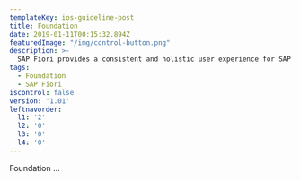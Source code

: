 ```yaml
---
templateKey: ios-guideline-post
title: Foundation
date: 2019-01-11T00:15:32.894Z
featuredImage: "/img/control-button.png"
description: >-
  SAP Fiori provides a consistent and holistic user experience for SAP software. By creating visually pleasing designs with a strong focus on ease of use, the experience is intuitive and simple, across all devices. With effortless interaction patterns, the SAP Fiori UX is designed for a powerful impact across your enterprise.   
tags:
  - Foundation
  - SAP Fiori
iscontrol: false  
version: '1.01'
leftnavorder:
  l1: '2'
  l2: '0'
  l3: '0'
  l4: '0'
---
```





Foundation ...

